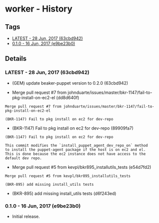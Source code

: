 # worker - History
## Tags
* [LATEST - 28 Jun, 2017 (63cbd942)](#LATEST)
* [0.1.0 - 16 Jun, 2017 (e9be23b0)](#0.1.0)

## Details
### <a name = "LATEST">LATEST - 28 Jun, 2017 (63cbd942)

* (GEM) update beaker-puppet version to 0.2.0 (63cbd942)

* Merge pull request #7 from johnduarte/issues/master/bkr-1147/fail-to-pkg-install-on-ec2-el (dd8d640f)


```
Merge pull request #7 from johnduarte/issues/master/bkr-1147/fail-to-pkg-install-on-ec2-el

(BKR-1147) Fail to pkg install on ec2 for dev-repo
```
* (BKR-1147) Fail to pkg install on ec2 for dev-repo (89909fa7)


```
(BKR-1147) Fail to pkg install on ec2 for dev-repo

This commit modifies the `install_puppet_agent_dev_repo_on` method
to install the puppet-agent package if the host is on ec2 and el.
This is done because the ec2 instance does not have access to the
default dev repo.
```
* Merge pull request #5 from kevpl/bkr895_installutils_tests (e54d7fd2)


```
Merge pull request #5 from kevpl/bkr895_installutils_tests

(BKR-895) add missing install_utils tests
```
* (BKR-895) add missing install_utils tests (d6f243ed)

### <a name = "0.1.0">0.1.0 - 16 Jun, 2017 (e9be23b0)

* Initial release.
